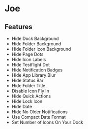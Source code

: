 # Joe 

## Features
* Hide Dock Background
* Hide Folder Background
* Hide Folder Icon Background
* Hide Page Dots
* Hide Icon Labels
* Hide Testflight Dot
* Hide Notification Badges
* Hide App Library Blur
* Hide Status Bar
* Hide Folder Title
* Disable Icon Fly In
* Hide Quick Actions
* Hide Lock Icon
* Hide Date
* Hide No Older Notifications
* Use Compact Date Format
* Set Number of Icons On Your Dock
